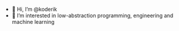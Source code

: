 - 👋 Hi, I’m @koderik
- 👀 I’m interested in low-abstraction programming, engineering and machine learning

<!---
koderik/koderik is a ✨ special ✨ repository because its `README.md` (this file) appears on your GitHub profile.
You can click the Preview link to take a look at your changes.
--->
